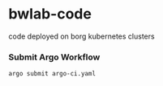 # bwlab-code

code deployed on borg kubernetes clusters

### Submit Argo Workflow
```shell
argo submit argo-ci.yaml
```
